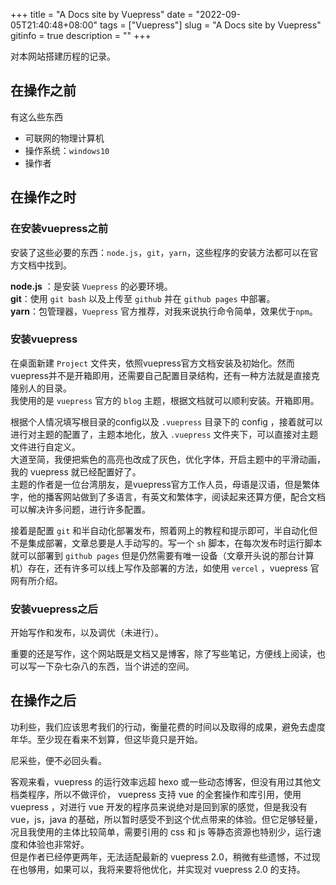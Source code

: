 +++
 title = "A Docs site by Vuepress" 
 date = "2022-09-05T21:40:48+08:00" 
 tags = ["Vuepress"] 
 slug = "A Docs site by Vuepress"
 gitinfo = true
 description = ""
+++

对本网站搭建历程的记录。

## 在操作之前

有这么些东西
- 可联网的物理计算机
- 操作系统：`windows10`
- 操作者


## 在操作之时    

### 在安装vuepress之前
安装了这些必要的东西：`node.js`，`git`，`yarn`，这些程序的安装方法都可以在官方文档中找到。

**node.js** ：是安装 `Vuepress` 的必要环境。      
**git**：使用 `git bash` 以及上传至 `github` 并在 `github pages` 中部署。      
**yarn**：包管理器，`Vuepress` 官方推荐，对我来说执行命令简单，效果优于`npm`。

### 安装vuepress

在桌面新建 `Project` 文件夹，依照vuepress官方文档安装及初始化。然而vuepress并不是开箱即用，还需要自己配置目录结构，还有一种方法就是直接克隆别人的目录。      
我使用的是 `vuepress` 官方的 `blog` 主题，根据文档就可以顺利安装。开箱即用。
     
根据个人情况填写根目录的config以及 `.vuepress` 目录下的 config ，接着就可以进行对主题的配置了，主题本地化，放入 `.vuepress` 文件夹下，可以直接对主题文件进行自定义。       
大道至简，我便把紫色的高亮也改成了灰色，优化字体，开启主题中的平滑动画，我的 vuepress 就已经配置好了。      
主题的作者是一位台湾朋友，是vuepress官方工作人员，母语是汉语，但是繁体字，他的播客网站做到了多语言，有英文和繁体字，阅读起来还算方便，配合文档可以解决许多问题，进行许多配置。

接着是配置 `git` 和半自动化部署发布，照着网上的教程和提示即可，半自动化但不是集成部署，文章总要是人手动写的。写一个 `sh` 脚本，在每次发布时运行脚本就可以部署到 `github pages` 但是仍然需要有唯一设备（文章开头说的那台计算机）存在，还有许多可以线上写作及部署的方法，如使用 `vercel` ，vuepress 官网有所介绍。

### 安装vuepress之后

开始写作和发布，以及调优（未进行）。

重要的还是写作，这个网站既是文档又是博客，除了写些笔记，方便线上阅读，也可以写一下杂七杂八的东西，当个讲述的空间。

## 在操作之后

功利些，我们应该思考我们的行动，衡量花费的时间以及取得的成果，避免去虚度年华。至少现在看来不划算，但这毕竟只是开始。
    
尼采些，便不必回头看。   

客观来看，vuepress 的运行效率远超 hexo 或一些动态博客，但没有用过其他文档类程序，所以不做评价， vuepress 支持 vue 的全套操作和库引用，使用  vuepress ，对进行 vue 开发的程序员来说绝对是回到家的感觉，但是我没有 vue，js，java 的基础，所以暂时感受不到这个优点带来的体验。但它足够轻量，况且我使用的主体比较简单，需要引用的 css 和 js 等静态资源也特别少，运行速度和体验也非常好。    
但是作者已经停更两年，无法适配最新的 vuepress 2.0，稍微有些遗憾，不过现在也够用，如果可以，我将来要将他优化，并实现对 vuepress 2.0 的支持。